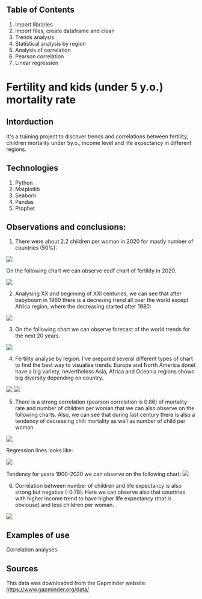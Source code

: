 ## Table of Contents
1. Import libraries
2. Import files, create dataframe and clean
3. Trends analysis
4. Statistical analysis by region
5. Analysis of correlation
6. Pearson correlation
7. Linear regression

# Fertility and kids (under 5 y.o.) mortality rate 

## Intorduction
It's a training project to discover trends and correlations between fertility, children mortality under 5y.o., income level and life expectancy in different regions.

## Technologies
1. Python
2. Matplotlib
3. Seaborn
4. Pandas
5. Prophet

## Observations and conclusions:
1. There were about 2.2 children per woman in 2020 for mostly number of countries (50%):

![](images/hist_kids_2020.jpg)

On the following chart we can observe ecdf chart of fertility in 2020. 

![](images/ecdf_2020.jpg)

2. Analysing XX and beginning of XXI centuries, we can see that after babyboom in 1960 there is a decresing trend all over the world except Africa region, where the decreasing started after 1980:

![](images/trends_kids.jpg)

3. On the following chart we can observe forecast of the world trends for the next 20 years.

![](images/forecast_fertility.jpg)

4. Fertility analyse by region. I've prepared several different types of chart to find the best way to visualise trends. Europe and North America donèt have a big variety, nevertheless Asia, Africa and Oceania regions shows big diversity depending on country.

![](images/swarmplot_kids_by_region_2020.jpg)
![](images/boxplot_kids_2020.jpg)

5. There is a strong correlation (pearson correlation is 0.86) of mortality rate and number of children per woman that we can also observe on the following charts. Also, we can see that during last century there is also a tendency of decreasing chilt mortality as well as number of child per woman.

![](images/correlation_trends.jpg)

Regression lines looks like:

![](images/trends_century_fert_mort.jpg)

Tendency for years 1900-2020 we can observe on the following chart:
![](images/kids_mort_trends_century.jpg)

6. Correlation between number of children and life expectancy is also strong but negative (-0.78). Here we can observe also that countries with higher income trend to have higher life expectancy (that is obviouse) and less children per woman.

![](images/kids_life_exp_2020.jpg)

## Examples of use
Correlation analyses

## Sources
This data was downloaded from the Gapminder website: https://www.gapminder.org/data/